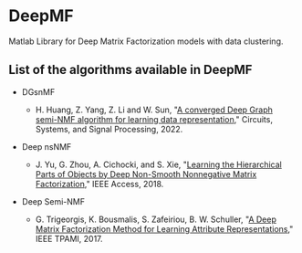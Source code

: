 # DeepMF
Matlab Library for Deep Matrix Factorization models with data clustering.

##  List of the algorithms available in DeepMF

- DGsnMF
  - H. Huang, Z. Yang, Z. Li and W. Sun, "[A converged Deep Graph semi-NMF algorithm for learning
data representation](https://link.springer.com/article/10.1007/s00034-021-01833-3)," Circuits, Systems, and Signal Processing, 2022.
  
- Deep nsNMF
  - J. Yu, G. Zhou, A. Cichocki, and S. Xie, "[Learning the Hierarchical Parts of Objects by Deep Non-Smooth Nonnegative Matrix Factorization](https://arxiv.org/abs/1803.07226)," IEEE Access, 2018.
    
- Deep Semi-NMF
  - G. Trigeorgis, K. Bousmalis, S. Zafeiriou, B. W. Schuller, "[A Deep Matrix Factorization Method for Learning Attribute Representations](https://ieeexplore.ieee.org/document/7453156)," IEEE TPAMI, 2017.
  
